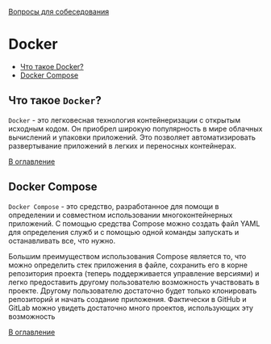 [Вопросы для собеседования](../README.md)

# Docker

+ [Что такое Docker?](#Что-такое-Docker)
+ [Docker Compose](#Docker-Compose)

##  Что такое `Docker`?

`Docker` -  это легковесная технология контейнеризации с открытым исходным кодом. Он приобрел широкую популярность в 
мире облачных вычислений и упаковки приложений. Это позволяет автоматизировать развертывание приложений в легких и 
переносных контейнерах.

[В оглавление](#Docker)

## Docker Compose

`Docker Compose` - это средство, разработанное для помощи в определении и совместном использовании многоконтейнерных 
приложений. С помощью средства Compose можно создать файл YAML для определения служб и с помощью одной команды 
запускать и останавливать все, что нужно.

Большим преимуществом использования Compose является то, что можно определить стек приложения в файле, сохранить его в 
корне репозитория проекта (теперь поддерживается управление версиями) и легко предоставить другому пользователю 
возможность участвовать в проекте. Другому пользователю достаточно будет только клонировать репозиторий и начать 
создание приложения. Фактически в GitHub и GitLab можно увидеть достаточно много проектов, использующих эту возможность

[В оглавление](#Docker)